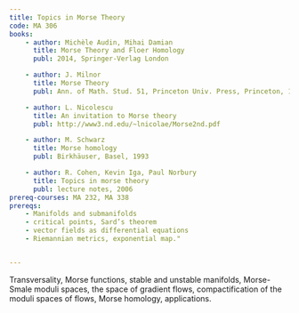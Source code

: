 ```yaml
---
title: Topics in Morse Theory
code: MA 306
books: 
    - author: Michèle Audin, Mihai Damian
      title: Morse Theory and Floer Homology 
      publ: 2014, Springer-Verlag London

    - author: J. Milnor
      title: Morse Theory
      publ: Ann. of Math. Stud. 51, Princeton Univ. Press, Princeton, 1963.

    - author: L. Nicolescu
      title: An invitation to Morse theory
      publ: http://www3.nd.edu/~lnicolae/Morse2nd.pdf

    - author: M. Schwarz
      title: Morse homology
      publ: Birkhäuser, Basel, 1993

    - author: R. Cohen, Kevin Iga, Paul Norbury
      title: Topics in morse theory
      publ: lecture notes, 2006
prereq-courses: MA 232, MA 338
prereqs: 
    - Manifolds and submanifolds
    - critical points, Sard’s theorem
    - vector fields as differential equations
    - Riemannian metrics, exponential map."


---
```


Transversality, Morse functions, stable and unstable manifolds, Morse-Smale moduli spaces, the space of gradient flows, compactification of the moduli spaces of flows, Morse homology, applications.
